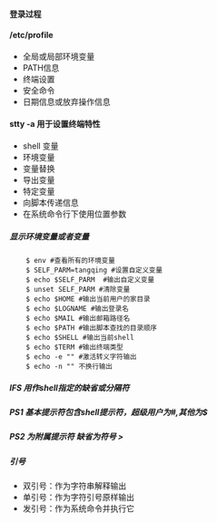 #### 登录过程

#### /etc/profile
- 全局或局部环境变量
- PATH信息
- 终端设置
- 安全命令
- 日期信息或放弃操作信息

#### stty -a 用于设置终端特性 

- shell 变量
- 环境变量
- 变量替换
- 导出变量
- 特定变量
- 向脚本传递信息
- 在系统命令行下使用位置参数

##### 显示环境变量或者变量
```
    $ env #查看所有的环境变量
    $ SELF_PARM=tangqing #设置自定义变量
    $ echo $SELF_PARM  #输出自定义变量
    $ unset SELF_PARM #清除变量
    $ echo $HOME #输出当前用户的家目录
    $ echo $LOGNAME #输出登录名
    $ echo $MAIL #输出邮箱路径名
    $ echo $PATH #输出脚本查找的目录顺序
    $ echo $SHELL #输出当前shell
    $ echo $TERM #输出终端类型
    $ echo -e "" #激活转义字符输出
    $ echo -n "" 不换行输出
````

##### IFS 用作shell指定的缺省或分隔符

##### PS1 基本提示符包含shell提示符，超级用户为#,其他为$

##### PS2 为附属提示符 缺省为符号 >

##### 引号
- 双引号：作为字符串解释输出
- 单引号：作为字符引号原样输出
- 发引号：作为系统命令并执行它

